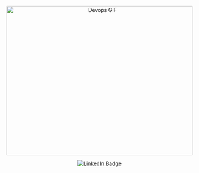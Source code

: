 <p align="center">
  <img src="https://media.giphy.com/media/VbnUQpnihPSIgIXuZv/giphy.gif" alt="Devops GIF" width="500" height="400">
</p>

<div align="center">
  <a href="www.linkedin.com/in/muhammed-gamall">
    <img src="https://img.shields.io/badge/LinkedIn-blue?style=for-the-badge&logo=linkedin&logoColor=white" alt="LinkedIn Badge"/>
  </a>
</div>
<!-- ![gif](https://github.com/muhammedgamal760/muhammedgamal760/blob/master/gif/giphy.gif) -->
